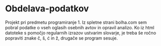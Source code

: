 # Obdelava-podatkov

Projekt pri predmetu programiranje 1. Iz spletne strani bolha.com sem pobral podatke o vseh oglasih osebnih avtov in opravil analizo. Ko iz html datoteke s pomočjo regularnih izrazov ustvarim slovarje, je treba še ročno popraviti znake č, š, ć in ž, drugače se program sesuje.

